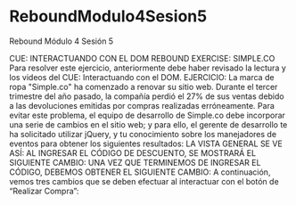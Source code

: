 # ReboundModulo4Sesion5

Rebound Módulo 4 Sesión 5

CUE: INTERACTUANDO CON EL DOM
REBOUND EXERCISE: SIMPLE.CO
Para resolver este ejercicio, anteriormente debe haber revisado la lectura y los videos del CUE:
Interactuando con el DOM.
EJERCICIO:
La marca de ropa "Simple.co" ha comenzado a renovar su sitio web. Durante el tercer trimestre del año 
pasado, la compañía perdió el 27% de sus ventas debido a las devoluciones emitidas por compras 
realizadas erróneamente.
Para evitar este problema, el equipo de desarrollo de Simple.co debe incorporar una serie de cambios en 
el sitio web; y para ello, el gerente de desarrollo te ha solicitado utilizar jQuery, y tu conocimiento sobre los 
manejadores de eventos para obtener los siguientes resultados:
LA VISTA GENERAL SE VE ASÍ:
AL INGRESAR EL CÓDIGO DE DESCUENTO, SE MOSTRARÁ EL SIGUIENTE CAMBIO:
UNA VEZ QUE TERMINEMOS DE INGRESAR EL CÓDIGO, DEBEMOS OBTENER EL SIGUIENTE CAMBIO:
A continuación, vemos tres cambios que se deben efectuar al interactuar con el botón de “Realizar 
Compra”:
